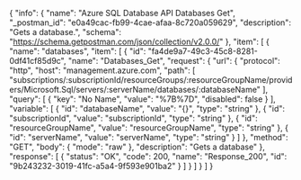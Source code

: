 {
  "info": {
    "name": "Azure SQL Database API Databases Get",
    "_postman_id": "e0a49cac-fb99-4cae-afaa-8c720a059629",
    "description": "Gets a database.",
    "schema": "https://schema.getpostman.com/json/collection/v2.0.0/"
  },
  "item": [
    {
      "name": "databases",
      "item": [
        {
          "id": "fa4de9a7-49c3-45c8-8281-0df41cf85d9c",
          "name": "Databases_Get",
          "request": {
            "url": {
              "protocol": "http",
              "host": "management.azure.com",
              "path": [
                "subscriptions/:subscriptionId/resourceGroups/:resourceGroupName/providers/Microsoft.Sql/servers/:serverName/databases/:databaseName"
              ],
              "query": [
                {
                  "key": "No Name",
                  "value": "%7B%7D",
                  "disabled": false
                }
              ],
              "variable": [
                {
                  "id": "databaseName",
                  "value": "{}",
                  "type": "string"
                },
                {
                  "id": "subscriptionId",
                  "value": "subscriptionId",
                  "type": "string"
                },
                {
                  "id": "resourceGroupName",
                  "value": "resourceGroupName",
                  "type": "string"
                },
                {
                  "id": "serverName",
                  "value": "serverName",
                  "type": "string"
                }
              ]
            },
            "method": "GET",
            "body": {
              "mode": "raw"
            },
            "description": "Gets a database"
          },
          "response": [
            {
              "status": "OK",
              "code": 200,
              "name": "Response_200",
              "id": "9b243232-3019-41fc-a5a4-9f593e901ba2"
            }
          ]
        }
      ]
    }
  ]
}